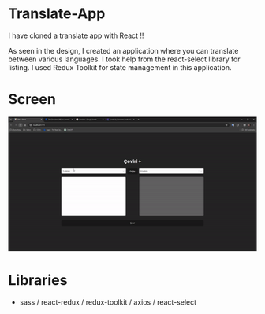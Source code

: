 # Translate-App
I have cloned a translate app with React !!

As seen in the design, I created an application where you can translate between various languages. 
I took help from the react-select library for listing. I used Redux Toolkit for state management in this application. 

# Screen
![](translate-app.gif)

# Libraries
- sass / react-redux / redux-toolkit / axios / react-select
